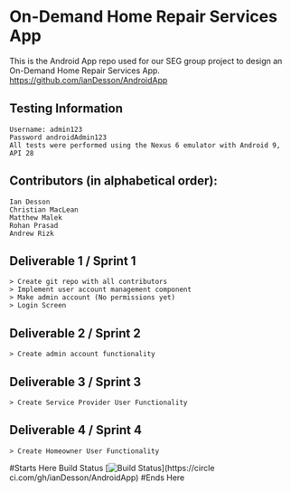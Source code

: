 #  On-Demand Home Repair Services App
This is the Android App repo used for our SEG group project to design an On-Demand Home Repair Services App.
https://github.com/ianDesson/AndroidApp
## Testing Information
```
Username: admin123
Password androidAdmin123
All tests were performed using the Nexus 6 emulator with Android 9, API 28
```
## Contributors (in alphabetical order):
```
Ian Desson
Christian MacLean
Matthew Malek
Rohan Prasad
Andrew Rizk
```
## Deliverable 1 / Sprint 1
```
> Create git repo with all contributors
> Implement user account management component
> Make admin account (No permissions yet)
> Login Screen
```
## Deliverable 2 / Sprint 2
```
> Create admin account functionality
```
## Deliverable 3 / Sprint 3
```
> Create Service Provider User Functionality
```
## Deliverable 4 / Sprint 4
```
> Create Homeowner User Functionality
```

#Starts Here
Build Status
[![Build
Status](https://circleci.com/gh/ianDesson/AndroidApp.png?branch=master)](https://circle
ci.com/gh/ianDesson/AndroidApp)
#Ends Here
